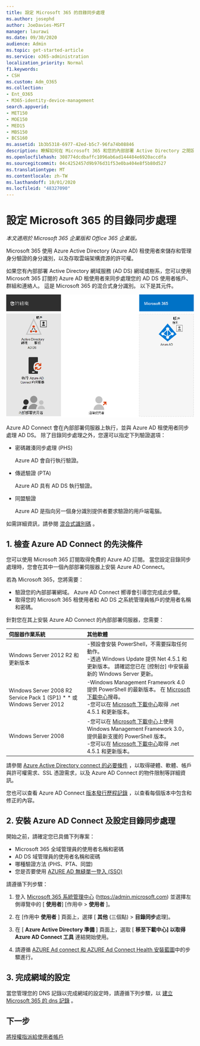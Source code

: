 ```yaml
---
title: 設定 Microsoft 365 的目錄同步處理
ms.author: josephd
author: JoeDavies-MSFT
manager: laurawi
ms.date: 09/30/2020
audience: Admin
ms.topic: get-started-article
ms.service: o365-administration
localization_priority: Normal
f1.keywords:
- CSH
ms.custom: Adm_O365
ms.collection:
- Ent_O365
- M365-identity-device-management
search.appverid:
- MET150
- MOE150
- MED15
- MBS150
- BCS160
ms.assetid: 1b3b5318-6977-42ed-b5c7-96fa74b08846
description: 瞭解如何在 Microsoft 365 和您的內部部署 Active Directory 之間設定目錄同步處理。
ms.openlocfilehash: 308774dcdbaffc1096ab6ad144484e6920accdfa
ms.sourcegitcommit: 04c4252457d9b976d31f53e0ba404e8f5b80d527
ms.translationtype: MT
ms.contentlocale: zh-TW
ms.lasthandoff: 10/01/2020
ms.locfileid: "48327090"
---
```

# <a name="set-up-directory-synchronization-for-microsoft-365"></a>設定 Microsoft 365 的目錄同步處理

*本文適用於 Microsoft 365 企業版和 Office 365 企業版。*

Microsoft 365 使用 Azure Active Directory (Azure AD) 租使用者來儲存和管理身分驗證的身分識別，以及存取雲端架構資源的許可權。 

如果您有內部部署 Active Directory 網域服務 (AD DS) 網域或樹系，您可以使用 Microsoft 365 訂閱的 Azure AD 租使用者來同步處理您的 AD DS 使用者帳戶、群組和連絡人。 這是 Microsoft 365 的混合式身分識別。 以下是其元件。

![Microsoft 365 的目錄同步處理元件](../media/about-microsoft-365-identity/hybrid-identity.png)

Azure AD Connect 會在內部部署伺服器上執行，並與 Azure AD 租使用者同步處理 AD DS。 除了目錄同步處理之外，您還可以指定下列驗證選項：

- 密碼雜湊同步處理 (PHS) 

  Azure AD 會自行執行驗證。

- 傳遞驗證 (PTA)

  Azure AD 具有 AD DS 執行驗證。

- 同盟驗證

  Azure AD 是指向另一個身分識別提供者要求驗證的用戶端電腦。

如需詳細資訊，請參閱 [混合式識別碼](plan-for-directory-synchronization.md) 。
  
## <a name="1-review-prerequisites-for-azure-ad-connect"></a>1. 檢查 Azure AD Connect 的先決條件

您可以使用 Microsoft 365 訂閱取得免費的 Azure AD 訂閱。 當您設定目錄同步處理時，您會在其中一個內部部署伺服器上安裝 Azure AD Connect。
  
若為 Microsoft 365，您將需要：
  
- 驗證您的內部部署網域。 Azure AD Connect 嚮導會引導您完成此步驟。
- 取得您的 Microsoft 365 租使用者和 AD DS 之系統管理員帳戶的使用者名稱和密碼。

針對您在其上安裝 Azure AD Connect 的內部部署伺服器，您需要：
  
|**伺服器作業系統**|**其他軟體**|
|:-----|:-----|
|Windows Server 2012 R2 和更新版本 | -預設會安裝 PowerShell，不需要採取任何動作。  <br> -透過 Windows Update 提供 Net 4.5.1 和更新版本。 請確認您已在 [控制台] 中安裝最新的 Windows Server 更新。 |
|Windows Server 2008 R2 Service Pack 1 (SP1) * * 或 Windows Server 2012 | -Windows Management Framework 4.0 提供 PowerShell 的最新版本。 在 [Microsoft 下載中心](https://go.microsoft.com/fwlink/p/?LinkId=717996)搜尋。  <br> -您可以在 [Microsoft 下載中心](https://go.microsoft.com/fwlink/p/?LinkId=717996)取得 .net 4.5.1 和更新版本。 |
|Windows Server 2008 | -您可以在 [Microsoft 下載中心](https://go.microsoft.com/fwlink/p/?LinkId=717996)上使用 Windows Management Framework 3.0，提供最新支援的 PowerShell 版本。  <br> -您可以在 [Microsoft 下載中心](https://go.microsoft.com/fwlink/p/?LinkId=717996)取得 .net 4.5.1 和更新版本。 |

請參閱 [Azure Active Directory connect 的必要條件](https://docs.microsoft.com/azure/active-directory/hybrid/how-to-connect-install-prerequisites) ，以取得硬體、軟體、帳戶與許可權需求、SSL 憑證需求，以及 Azure AD Connect 的物件限制等詳細資訊。
  
您也可以查看 Azure AD Connect [版本發行歷程記錄](https://docs.microsoft.com/azure/active-directory/hybrid/reference-connect-version-history) ，以查看每個版本中包含和修正的內容。

## <a name="2-install-azure-ad-connect-and-configure-directory-synchronization"></a>2. 安裝 Azure AD Connect 及設定目錄同步處理

開始之前，請確定您已具備下列專案：

- Microsoft 365 全域管理員的使用者名稱和密碼
- AD DS 域管理員的使用者名稱和密碼
- 哪種驗證方法 (PHS、PTA、同盟) 
- 您是否要使用 [AZURE AD 無縫單一登入 (SSO) ](https://docs.microsoft.com/azure/active-directory/hybrid/how-to-connect-sso)

請遵循下列步驟：

1. 登入 [Microsoft 365 系統管理中心](https://admin.microsoft.com) (https://admin.microsoft.com) 並選擇左側導覽中的 [ **使用者**] [作用中 \> **使用者** ]。
2. 在 [作用中 **使用者** ] 頁面上，選擇 [ **其他** (三個點) \> **目錄同步**處理]。
  
3. 在 [ **Azure Active Directory 準備** ] 頁面上，選取 [ **移至下載中心] 以取得 Azure AD Connect 工具** 連結開始使用。 
4. 請遵循 [AZURE Ad connect 和 AZURE Ad Connect Health 安裝藍圖](https://docs.microsoft.com/azure/active-directory/hybrid/how-to-connect-install-roadmap)中的步驟進行。

## <a name="3-finish-setting-up-domains"></a>3. 完成網域的設定

當您管理您的 DNS 記錄以完成網域的設定時，請遵循下列步驟，以 [建立 Microsoft 365 的 dns 記錄](https://docs.microsoft.com/office365/admin/get-help-with-domains/create-dns-records-at-any-dns-hosting-provider) 。

## <a name="next-step"></a>下一步

[將授權指派給使用者帳戶](assign-licenses-to-user-accounts.md)
